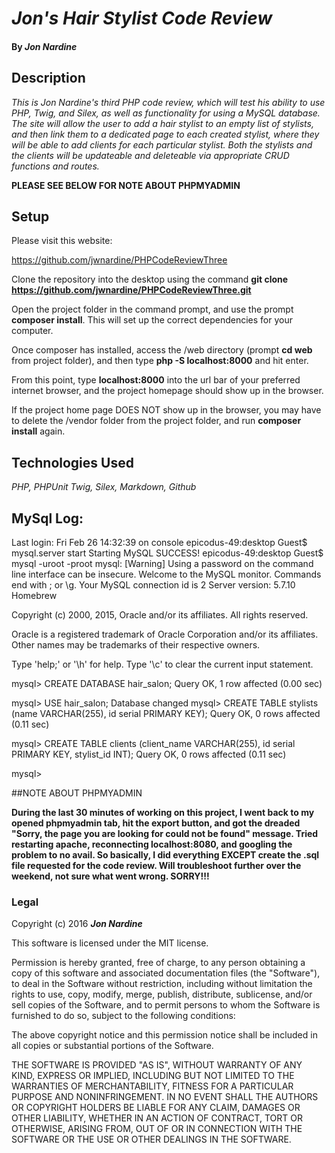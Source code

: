 # _Jon's Hair Stylist Code Review_

#### By _**Jon Nardine**_

## Description

_This is Jon Nardine's third PHP code review, which will test his ability to use PHP, Twig, and Silex, as well as functionality for using a MySQL database. The site will allow the user to add a hair stylist to an empty list of stylists, and then link them to a dedicated page to each created stylist, where they will be able to add clients for each particular stylist. Both the stylists and the clients will be updateable and deleteable via appropriate CRUD functions and routes._

__PLEASE SEE BELOW FOR NOTE ABOUT PHPMYADMIN__

## Setup

Please visit this website:

https://github.com/jwnardine/PHPCodeReviewThree

Clone the repository into the desktop using the command __git clone https://github.com/jwnardine/PHPCodeReviewThree.git__

Open the project folder in the command prompt, and use the prompt __composer install__. This will set up the correct dependencies for your computer.

Once composer has installed, access the /web directory (prompt __cd web__ from project folder), and then type __php -S localhost:8000__ and hit enter.

From this point, type __localhost:8000__ into the url bar of your preferred internet browser, and the project homepage should show up in the browser.

If the project home page DOES NOT show up in the browser, you may have to delete the /vendor folder from the project folder, and run __composer install__ again.

## Technologies Used

_PHP, PHPUnit Twig, Silex, Markdown, Github_

## MySql Log:

Last login: Fri Feb 26 14:32:39 on console
epicodus-49:desktop Guest$ mysql.server start
Starting MySQL
 SUCCESS!
epicodus-49:desktop Guest$ mysql -uroot -proot
mysql: [Warning] Using a password on the command line interface can be insecure.
Welcome to the MySQL monitor.  Commands end with ; or \g.
Your MySQL connection id is 2
Server version: 5.7.10 Homebrew

Copyright (c) 2000, 2015, Oracle and/or its affiliates. All rights reserved.

Oracle is a registered trademark of Oracle Corporation and/or its
affiliates. Other names may be trademarks of their respective
owners.

Type 'help;' or '\h' for help. Type '\c' to clear the current input statement.

mysql> CREATE DATABASE hair_salon;
Query OK, 1 row affected (0.00 sec)

mysql> USE hair_salon;
Database changed
mysql> CREATE TABLE stylists (name VARCHAR(255), id serial PRIMARY KEY);
Query OK, 0 rows affected (0.11 sec)

mysql> CREATE TABLE clients (client_name VARCHAR(255), id serial PRIMARY KEY, stylist_id INT);
Query OK, 0 rows affected (0.11 sec)

mysql>

##NOTE ABOUT PHPMYADMIN

__During the last 30 minutes of working on this project, I went back to my opened phpmyadmin tab, hit the export button, and got the dreaded "Sorry, the page you are looking for could not be found" message. Tried restarting apache, reconnecting localhost:8080, and googling the problem to no avail. So basically, I did everything EXCEPT create the .sql file requested for the code review. Will troubleshoot further over the weekend, not sure what went wrong. SORRY!!!__

### Legal

Copyright (c) 2016 **_Jon Nardine_**

This software is licensed under the MIT license.

Permission is hereby granted, free of charge, to any person obtaining a copy
of this software and associated documentation files (the "Software"), to deal
in the Software without restriction, including without limitation the rights
to use, copy, modify, merge, publish, distribute, sublicense, and/or sell
copies of the Software, and to permit persons to whom the Software is
furnished to do so, subject to the following conditions:

The above copyright notice and this permission notice shall be included in
all copies or substantial portions of the Software.

THE SOFTWARE IS PROVIDED "AS IS", WITHOUT WARRANTY OF ANY KIND, EXPRESS OR
IMPLIED, INCLUDING BUT NOT LIMITED TO THE WARRANTIES OF MERCHANTABILITY,
FITNESS FOR A PARTICULAR PURPOSE AND NONINFRINGEMENT. IN NO EVENT SHALL THE
AUTHORS OR COPYRIGHT HOLDERS BE LIABLE FOR ANY CLAIM, DAMAGES OR OTHER
LIABILITY, WHETHER IN AN ACTION OF CONTRACT, TORT OR OTHERWISE, ARISING FROM,
OUT OF OR IN CONNECTION WITH THE SOFTWARE OR THE USE OR OTHER DEALINGS IN
THE SOFTWARE.
